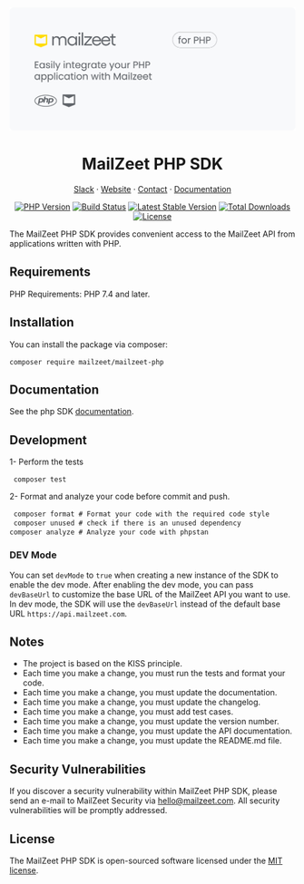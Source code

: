 <div align="center">
<a href="https://mailzeet.com" title="MailZeet - Payment stack for Africa">
    <img src="/art/cover.png" alt="MailZeet website">
</a>

# MailZeet PHP SDK

<!-- Nav header - Start -->

<a href="https://join.slack.com/t/ballerine-oss/shared_invite/zt-1iu6otkok-OqBF3TrcpUmFd9oUjNs2iw">Slack</a>
·
<a href="https://www.mailzeet.com/">Website</a>
·
<a href="https://www.mailzeet.com/contact">Contact</a>
·
<a href="https://docs.mailzeet.com/">Documentation</a>

<!-- Nav header - END -->

<!-- Badges - Start -->
[![PHP Version](https://img.shields.io/packagist/php-v/mailzeet/mailzeet-php.svg)](https://packagist.org/packages/mailzeet/mailzeet-php)
[![Build Status](https://github.com/mailzeetHQ/mailzeet-php/actions/workflows/run-tests.yml/badge.svg?branch=main)](https://github.com/mailzeet/mailzeet-php/actions?query=branch%3Amain)
[![Latest Stable Version](https://poser.pugx.org/mailzeet/mailzeet-php/v/stable.svg)](https://packagist.org/packages/mailzeet/mailzeet-php)
[![Total Downloads](https://poser.pugx.org/mailzeet/mailzeet-php/downloads.svg)](https://packagist.org/packages/mailzeet/mailzeet-php)
[![License](https://poser.pugx.org/mailzeet/mailzeet-php/license.svg)](https://packagist.org/packages/mailzeet/mailzeet-php)

<!-- Badges - END -->


</div>

The MailZeet PHP SDK provides convenient access to the MailZeet API from applications written with PHP.


## Requirements
PHP Requirements: PHP 7.4 and later.

## Installation

You can install the package via composer:

```shell
composer require mailzeet/mailzeet-php
```

## Documentation
See the php SDK [documentation](https://docs.mailzeet.com/sdk/php).

## Development

1- Perform the tests
```shell
 composer test
```
2- Format and analyze your code before commit and push.
```shell
 composer format # Format your code with the required code style
 composer unused # check if there is an unused dependency
composer analyze # Analyze your code with phpstan
```

### DEV Mode
You can set `devMode` to `true` when creating a new instance of the SDK to enable the dev mode.
After enabling the dev mode, you can pass `devBaseUrl` to customize the base URL of the MailZeet API you want to use.
In dev mode, the SDK will use the `devBaseUrl` instead of the default base URL `https://api.mailzeet.com`.

## Notes
- The project is based on the KISS principle.
- Each time you make a change, you must run the tests and format your code.
- Each time you make a change, you must update the documentation.
- Each time you make a change, you must update the changelog.
- Each time you make a change, you must add test cases.
- Each time you make a change, you must update the version number.
- Each time you make a change, you must update the API documentation.
- Each time you make a change, you must update the README.md file.

## Security Vulnerabilities
If you discover a security vulnerability within MailZeet PHP SDK, please send an e-mail to MailZeet Security via [hello@mailzeet.com](mailto:security@mailzeet.com). All security vulnerabilities will be promptly addressed.

## License
The MailZeet PHP SDK is open-sourced software licensed under the [MIT license](LICENSE.md).
